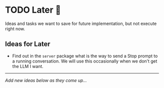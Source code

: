 # TODO Later 📝

Ideas and tasks we want to save for future implementation, but not execute right now.

## Ideas for Later

- Find out in the `server` package what is the way to send a Stop prompt to a running conversation. We will use this occasionally when we don't get the LLM I want.

---

*Add new ideas below as they come up...*
